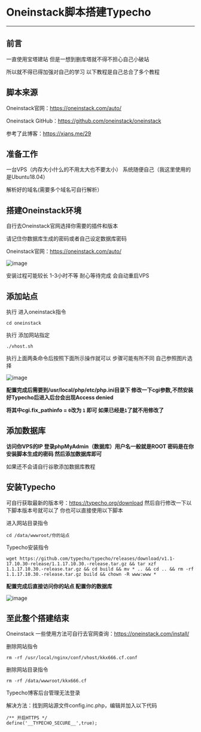 # Oneinstack脚本搭建Typecho
-------------------------------------
前言
----------------
一直使用宝塔建站 但是一想到删库塔就不得不担心自己小破站

所以就不得已得加强对自己的学习  以下教程是自己总合了多个教程

脚本来源
----------------------
Oneinstack官网：https://oneinstack.com/auto/

Oneinstack GitHub：https://github.com/oneinstack/oneinstack

参考了此博客：https://xians.me/29

准备工作
-----------------
一台VPS（内存大小什么的不用太大也不要太小） 系统随便自己（我这里使用的是Ubuntu18.04）

解析好的域名(需要多个域名可自行解析）

搭建Oneinstack环境
-----------------------
自行去Oneinstack官网选择你需要的插件和版本

请记住你数据库生成的密码或者自己设定数据库密码

Oneinstack官网：https://oneinstack.com/auto/

![image](https://user-images.githubusercontent.com/94978556/156348011-bd10635d-adb5-4719-92b9-98b6d1d495dc.png)

安装过程可能较长 1-3小时不等  耐心等待完成 会自动重启VPS

添加站点
--------------
执行 进入oneinstack指令
```
cd oneinstack
```

执行 添加网站指定
```
./vhost.sh
```

执行上面两条命令后按照下面所示操作就可以 步骤可能有所不同 自己参照图片选择

![image](https://user-images.githubusercontent.com/94978556/156349422-4cd9e050-74ca-4230-9d5c-74fb877c94f6.png)

**配置完成后需要到/usr/local/php/etc/php.ini目录下 修改一下cgi参数,不然安装好Typecho后进入后台会出现Access denied**

**将其中cgi.fix_pathinfo = `0`改为 `1` 即可 如果已经是`1`了就不用修改了**

添加数据库
------------------------
**访问你VPS的IP 登录phpMyAdmin（数据库）用户名一般就是ROOT  密码是在你安装脚本生成的密码 然后添加数据库即可**

如果还不会请自行谷歌添加数据库教程

安装Typecho
------------------------------
可自行获取最新的版本号：https://typecho.org/download 然后自行修改一下以下脚本版本号就可以了 你也可以直接使用以下脚本

进入网站目录指令
```
cd /data/wwwroot/你的站点
```
Typecho安装指令
```
wget https://github.com/typecho/typecho/releases/download/v1.1-17.10.30-release/1.1.17.10.30.-release.tar.gz && tar xzf 1.1.17.10.30.-release.tar.gz && cd build && mv * .. && cd .. && rm -rf 1.1.17.10.30.-release.tar.gz build && chown -R www:www *
```
**配置完成后直接访问你的站点 配置你的数据库**

![image](https://user-images.githubusercontent.com/94978556/156352109-cca5656d-eea6-420d-852b-396a2bc2372d.png)

至此整个搭建结束
------------------------------------
Oneinstack 一些使用方法可自行去官网查询：https://oneinstack.com/install/

删除网站指令
```
rm -rf /usr/local/nginx/conf/vhost/kkx666.cf.conf
```
删除网站目录指令
```
rm -rf /data/wwwroot/kkx666.cf
```

Typecho博客后台管理无法登录

解决方法：找到网站源文件config.inc.php，编辑并加入以下代码
```
/** 开启HTTPS */
define('__TYPECHO_SECURE__',true);
```
